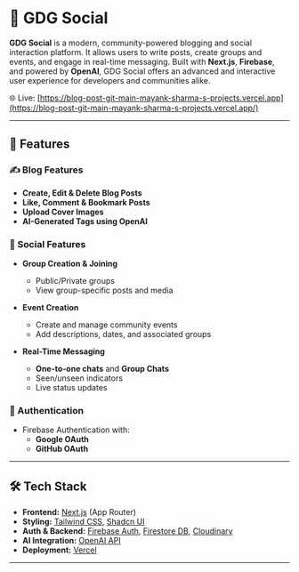 # 🚀 GDG Social

**GDG Social** is a modern, community-powered blogging and social interaction platform. It allows users to write posts, create groups and events, and engage in real-time messaging. Built with **Next.js**, **Firebase**, and powered by **OpenAI**, GDG Social offers an advanced and interactive user experience for developers and communities alike.

🌐 Live: [https://blog-post-git-main-mayank-sharma-s-projects.vercel.app](https://blog-post-git-main-mayank-sharma-s-projects.vercel.app/)

---

## 🧠 Features

### ✍️ Blog Features
- **Create, Edit & Delete Blog Posts**
- **Like, Comment & Bookmark Posts**
- **Upload Cover Images**
- **AI-Generated Tags using OpenAI**

### 👥 Social Features
- **Group Creation & Joining**
  - Public/Private groups
  - View group-specific posts and media

- **Event Creation**
  - Create and manage community events
  - Add descriptions, dates, and associated groups

- **Real-Time Messaging**
  - **One-to-one chats** and **Group Chats**
  - Seen/unseen indicators
  - Live status updates

### 🔐 Authentication
- Firebase Authentication with:
  - **Google OAuth**
  - **GitHub OAuth**

---

## 🛠️ Tech Stack

- **Frontend:** [Next.js](https://nextjs.org/) (App Router)
- **Styling:** [Tailwind CSS](https://tailwindcss.com/), [Shadcn UI](https://ui.shadcn.com/)
- **Auth & Backend:** [Firebase Auth](https://firebase.google.com/products/auth), [Firestore DB](https://firebase.google.com/products/firestore), [Cloudinary](https://cloudinary.com/)
- **AI Integration:** [OpenAI API](https://platform.openai.com/)
- **Deployment:** [Vercel](https://vercel.com/)

---